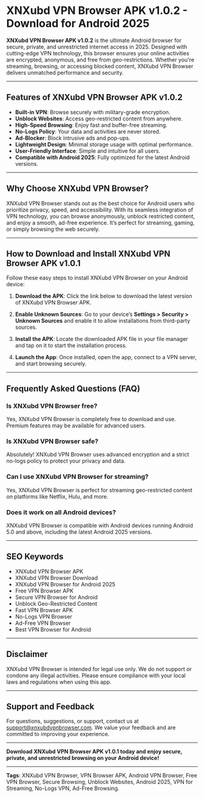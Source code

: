 # XNXubd VPN Browser APK v1.0.2 - Download for Android 2025

**XNXubd VPN Browser APK v1.0.2** is the ultimate Android browser for secure, private, and unrestricted internet access in 2025. Designed with cutting-edge VPN technology, this browser ensures your online activities are encrypted, anonymous, and free from geo-restrictions. Whether you're streaming, browsing, or accessing blocked content, XNXubd VPN Browser delivers unmatched performance and security.

---

## Features of XNXubd VPN Browser APK v1.0.2

- **Built-in VPN**: Browse securely with military-grade encryption.
- **Unblock Websites**: Access geo-restricted content from anywhere.
- **High-Speed Browsing**: Enjoy fast and buffer-free streaming.
- **No-Logs Policy**: Your data and activities are never stored.
- **Ad-Blocker**: Block intrusive ads and pop-ups.
- **Lightweight Design**: Minimal storage usage with optimal performance.
- **User-Friendly Interface**: Simple and intuitive for all users.
- **Compatible with Android 2025**: Fully optimized for the latest Android versions.

---

## Why Choose XNXubd VPN Browser?

XNXubd VPN Browser stands out as the best choice for Android users who prioritize privacy, speed, and accessibility. With its seamless integration of VPN technology, you can browse anonymously, unblock restricted content, and enjoy a smooth, ad-free experience. It’s perfect for streaming, gaming, or simply browsing the web securely.

---

## How to Download and Install XNXubd VPN Browser APK v1.0.1

Follow these easy steps to install XNXubd VPN Browser on your Android device:

1. **Download the APK**: Click the link below to download the latest version of XNXubd VPN Browser APK.  

2. **Enable Unknown Sources**: Go to your device’s **Settings > Security > Unknown Sources** and enable it to allow installations from third-party sources.

3. **Install the APK**: Locate the downloaded APK file in your file manager and tap on it to start the installation process.

4. **Launch the App**: Once installed, open the app, connect to a VPN server, and start browsing securely.

---

## Frequently Asked Questions (FAQ)

### Is XNXubd VPN Browser free?
Yes, XNXubd VPN Browser is completely free to download and use. Premium features may be available for advanced users.

### Is XNXubd VPN Browser safe?
Absolutely! XNXubd VPN Browser uses advanced encryption and a strict no-logs policy to protect your privacy and data.

### Can I use XNXubd VPN Browser for streaming?
Yes, XNXubd VPN Browser is perfect for streaming geo-restricted content on platforms like Netflix, Hulu, and more.

### Does it work on all Android devices?
XNXubd VPN Browser is compatible with Android devices running Android 5.0 and above, including the latest Android 2025 versions.

---

## SEO Keywords
- XNXubd VPN Browser APK  
- XNXubd VPN Browser Download  
- XNXubd VPN Browser for Android 2025  
- Free VPN Browser APK  
- Secure VPN Browser for Android  
- Unblock Geo-Restricted Content  
- Fast VPN Browser APK  
- No-Logs VPN Browser  
- Ad-Free VPN Browser  
- Best VPN Browser for Android  

---

## Disclaimer
XNXubd VPN Browser is intended for legal use only. We do not support or condone any illegal activities. Please ensure compliance with your local laws and regulations when using this app.

---

## Support and Feedback
For questions, suggestions, or support, contact us at [support@xnxubdvpnbrowser.com](mailto:support@xnxubdvpnbrowser.com). We value your feedback and are committed to improving your experience.

---

**Download XNXubd VPN Browser APK v1.0.1 today and enjoy secure, private, and unrestricted browsing on your Android device!**  

---

**Tags**: XNXubd VPN Browser, VPN Browser APK, Android VPN Browser, Free VPN Browser, Secure Browsing, Unblock Websites, Android 2025, VPN for Streaming, No-Logs VPN, Ad-Free Browsing.

